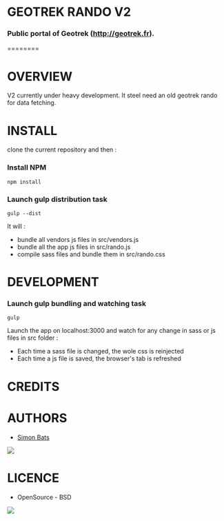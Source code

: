 # GEOTREK RANDO V2
### Public portal of Geotrek (http://geotrek.fr).
========


# OVERVIEW
V2 currently under heavy development. It steel need an old geotrek rando for data fetching.


# INSTALL

clone the current repository and then :

### Install NPM
```
npm install
```

### Launch gulp distribution task
```
gulp --dist
```
It will :
* bundle all vendors js files in src/vendors.js 
* bundle all the app js files in src/rando.js
* compile sass files and bundle them in src/rando.css

# DEVELOPMENT

### Launch gulp bundling and watching task
```
gulp
```
Launch the app on localhost:3000 and watch for any change in sass or js files in src folder :
* Each time a sass file is changed, the wole css is reinjected
* Each time a js file is saved, the browser's tab is refreshed


# CREDITS


# AUTHORS

* [Simon Bats](https://github.com/SBats)

[<img src="http://depot.makina-corpus.org/public/logo.gif">](http://www.makina-corpus.com)

# LICENCE

* OpenSource - BSD

[<img src="http://depot.makina-corpus.org/public/logo.gif">](http://www.makina-corpus.com)
